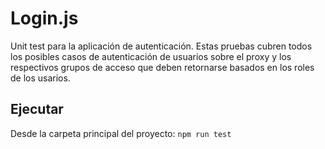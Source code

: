 # Login.js

Unit test para la aplicación de autenticación. Estas pruebas cubren todos los posibles casos de autenticación de usuarios sobre el proxy y los
respectivos grupos de acceso que deben retornarse basados en los roles de los usarios.

## Ejecutar

Desde la carpeta principal del proyecto: `npm run test`


